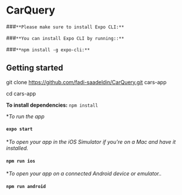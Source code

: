 # CarQuery
###`**Please make sure to install Expo CLI:**`

###`**You can install Expo CLI by running::**`

###`**npm install -g expo-cli:**`

## Getting started

git clone https://github.com/fadi-saadeldin/CarQuery.git  cars-app

cd cars-app

**To install dependencies:** ```npm install```

**To run the app* 
#### `expo start`

**To open your app in the iOS Simulator if you're on a Mac and have it installed.*
#### `npm run ios`

**To open your app  on a connected Android device or emulator..*
#### `npm run android`
